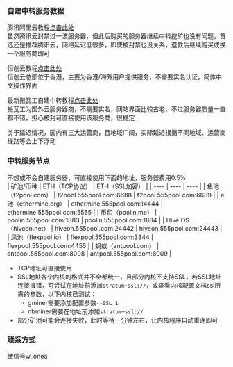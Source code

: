 ### 自建中转服务教程

腾讯阿里云教程<a href="https://github.com/ycyw/transfer/blob/main/tenxunyun.md" target="_blank">点击此处</a>  
虽然腾讯云封禁过一波服务器，但此后购买的服务器继续中转挖矿也没有问题，首选还是推荐腾讯云，网络延迟低很多，即使被封禁也没关系，退款后继续购买或换一个服务商即可  

恒创云教程<a href="https://github.com/ycyw/transfer/blob/main/hengchuangyun.md" target="_blank">点击此处</a>  
恒创云总部位于香港，主要为香港/海外用户提供服务，不需要实名认证，简体中文操作界面  

最新搬瓦工自建中转教程<a href="https://github.com/ycyw/transfer/blob/main/banwagong.md" target="_blank">点击此处</a>  
搬瓦工为国外云服务器商，不需要实名，网站界面比较古老，不过服务器质量一直都不错，担心被封可直接使用该服务商，很稳定  

关于延迟情况，国内有三大运营商，且地域广阔，实际延迟根据不同地域、运营商线路等会上下浮动

#### 

### 中转服务节点  
不想或不会自建服务器，可直接使用下面的地址，服务器费用0.5%  
|    矿池/币种  |   ETH（TCP协议）      |   ETH（SSL加密）      |
| ---- | ---- | ---- |
|   鱼池（f2pool.com）   |   f2pool.555pool.com:6688      |   f2pool.555pool.com:6689      |
|   e池（ethermine.org）   |   ethermine.555pool.com:14444      |   ethermine.555pool.com:5555      |
|   币印（poolin.me）   |   poolin.555pool.com:1883      |   poolin.555pool.com:1884      |
|   Hive OS（hiveon.net）   |   hiveon.555pool.com:24442      |   hiveon.555pool.com:24443      |
|   凤池（flexpool.io）   |   flexpool.555pool.com:3344      |   flexpool.555pool.com:4455      |
|   蚂蚁（antpool.com）   |   antpool.555pool.com:8008      |   antpool.555pool.com:8009      |
  
* TCP地址可直接使用
* SSL地址各个内核的格式并不全都统一，且部分内核不支持SSL，若SSL地址连接报错，可尝试在地址前添加`stratum+ssl://`，或查看内核配置文档ssl所需的参数，以下内核已测试：   
  * gminer需要添加配置参数`--SSL 1`  
  * nbminer需要在地址前添加`stratum+ssl://`  
* 部分矿池可能会连接失败，此时等待一分钟左右，让内核程序自动重连即可

### 联系方式  
微信号w_onea  
